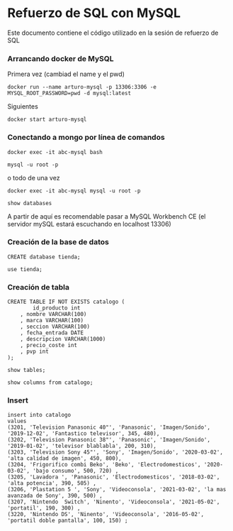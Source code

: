 # Refuerzo de SQL con MySQL

Este documento contiene el código utilizado en la sesión de refuerzo de SQL

### Arrancando docker de MySQL

Primera vez (cambiad el name y el pwd)
```
docker run --name arturo-mysql -p 13306:3306 -e MYSQL_ROOT_PASSWORD=pwd -d mysql:latest
```

Siguientes
```
docker start arturo-mysql
```

### Conectando a mongo por línea de comandos

```
docker exec -it abc-mysql bash

mysql -u root -p
```

o todo de una vez

```
docker exec -it abc-mysql mysql -u root -p

show databases

```

A partir de aquí es recomendable pasar a MySQL Workbench CE (el servidor mySQL estará escuchando en localhost 13306)


### Creación de la base de datos

```
CREATE database tienda;

use tienda;
```


### Creación de tabla

```
CREATE TABLE IF NOT EXISTS catalogo (
        id_producto int
    , nombre VARCHAR(100)
    , marca VARCHAR(100)
    , seccion VARCHAR(100)
    , fecha_entrada DATE
    , descripcion VARCHAR(1000)
    , precio_coste int
    , pvp int
);

show tables;

show columns from catalogo;
```

### Insert

```
insert into catalogo
values
(3201, 'Television Panasonic 40"', 'Panasonic', 'Imagen/Sonido', '2019-12-02', 'Fantastico televisor', 345, 480),
(3202, 'Television Panasonic 38"', 'Panasonic', 'Imagen/Sonido', '2019-01-02', 'televisor blablabla', 200, 310),
(3203, 'Television Sony 45"', 'Sony', 'Imagen/Sonido', '2020-03-02', 'alta calidad de imagen', 450, 800),
(3204, 'Frigorifico combi Beko', 'Beko', 'Electrodomesticos', '2020-03-02', 'bajo consumo', 500, 720) ,
(3205, 'Lavadora ', 'Panasonic', 'Electrodomesticos', '2018-03-02', 'alta potencia', 390, 505) ,
(3206, 'Plastation 5 ', 'Sony', 'Videoconsola', '2021-03-02', 'la mas avanzada de Sony', 390, 500) ,
(3207, 'Nintendo  Switch', 'Ninento', 'Videoconsola', '2021-05-02', 'portatil', 190, 300) ,
(3220, 'Nintendo DS', 'Ninento', 'Videoconsola', '2016-05-02', 'portatil doble pantalla', 100, 150) ;
```
